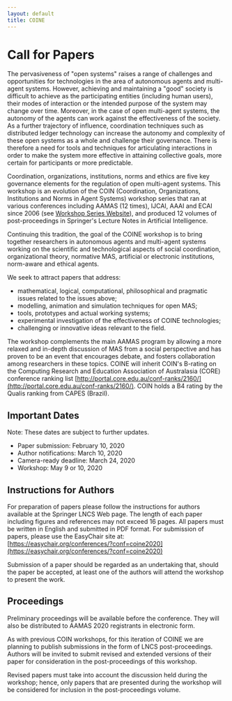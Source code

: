 ```yaml
---
layout: default
title: COINE
---
```


# Call for Papers

The pervasiveness of "open systems" raises a range of challenges and opportunities for technologies in the area of autonomous agents and multi-agent systems. However, achieving and maintaining a "good" society is difficult to achieve as the participating entities (including human users), their modes of interaction or the intended purpose of the system may change over time. Moreover, in the case of open multi-agent systems, the autonomy of the agents can work against the effectiveness of the society. As a further trajectory of influence, coordination techniques such as distributed ledger technology can increase the autonomy and complexity of these open systems as a whole and challenge their governance. There is therefore a need for tools and techniques for articulating interactions in order to make the system more effective in attaining collective goals, more certain for participants or more predictable.

Coordination, organizations, institutions, norms and ethics are five key governance elements for the regulation of open multi-agent systems. This workshop is an evolution of the COIN (Coordination, Organizations, Institutions and Norms in Agent Systems) workshop series that ran at various conferences including AAMAS (12 times), IJCAI, AAAI and ECAI since 2006 (see [Workshop Series Website](http://www2.pcs.usp.br/~coin)), and produced 12 volumes of post-proceedings in Springer's Lecture Notes in Artificial Intelligence.

Continuing this tradition, the goal of the COINE workshop is to bring together researchers in autonomous agents and multi-agent systems working on the scientific and technological aspects of social coordination, organizational theory, normative MAS, artificial or electronic institutions, norm-aware and ethical agents.

We seek to attract papers that address:
- mathematical, logical, computational, philosophical and pragmatic issues related to
the issues above;
- modelling, animation and simulation techniques for open MAS;
- tools, prototypes and actual working systems;
- experimental investigation of the effectiveness of COINE technologies;
- challenging or innovative ideas relevant to the field.

The workshop complements the main AAMAS program by allowing a more relaxed and in-depth discussion of MAS from a social perspective and has proven to be an event that encourages debate, and fosters collaboration among researchers in these topics.
COINE will inherit COIN's B-rating on the Computing Research and Education Association of Australasia (CORE) conference ranking list [http://portal.core.edu.au/conf-ranks/2160/](http://portal.core.edu.au/conf-ranks/2160/). COIN holds a B4 rating by the Qualis ranking from CAPES (Brazil).


## Important Dates

Note: These dates are subject to further updates.

- Paper submission: February 10, 2020
- Author notifications: March 10, 2020
- Camera-ready deadline: March 24, 2020
- Workshop: May 9 or 10, 2020

<!---
- February 7, 2020 February 17, 2017: Deadline for paper submissions
- March 2, 2017 March 15, 2017: Paper notifications sent
- March 9, 2017 March 22, 2017: Camera-ready copy due
- ~~May 8 or 9, 2017: Date of workshop 
-->

## Instructions for Authors

For preparation of papers please follow the instructions for authors available at the Springer LNCS Web page. The length of each paper including figures and references may not exceed 16 pages. All papers must be written in English and submitted in PDF format. For submission of papers, please use the EasyChair site at: [https://easychair.org/conferences/?conf=coine2020](https://easychair.org/conferences/?conf=coine2020)

Submission of a paper should be regarded as an undertaking that, should the paper be accepted, at least one of the authors will attend the workshop to present the work. 

## Proceedings

Preliminary proceedings will be available before the conference. They will also be distributed to AAMAS 2020 registrants in electronic form. 

As with previous COIN workshops, for this iteration of COINE we are planning to publish submissions in the form of LNCS post-proceedings. Authors will be invited to submit revised and extended versions of their paper for consideration in the post-proceedings of this workshop. 

Revised papers must take into account the discussion held during the workshop; hence, only papers that are presented during the workshop will be considered for inclusion in the post-proceedings volume.

